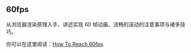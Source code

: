 ## 60fps

从浏览器渲染原理入手，讲述实现 60 帧动画、流畅的滚动的注意事项与诸多技巧。

你可以在这里阅读：[How To Reach 60fps](https://wy-ei.github.io/2016/12/how-to-reach-60fps-1.html)
